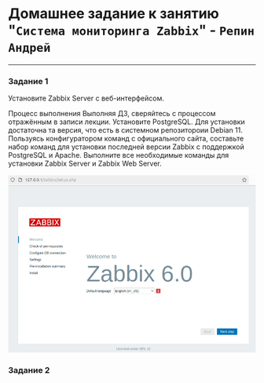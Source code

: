# Домашнее задание к занятию "`Система мониторинга Zabbix`" - `Репин Андрей`


---

### Задание 1

Установите Zabbix Server с веб-интерфейсом.

Процесс выполнения
Выполняя ДЗ, сверяйтесь с процессом отражённым в записи лекции.
Установите PostgreSQL. Для установки достаточна та версия, что есть в системном репозитороии Debian 11.
Пользуясь конфигуратором команд с официального сайта, составьте набор команд для установки последней версии Zabbix с поддержкой PostgreSQL и Apache.
Выполните все необходимые команды для установки Zabbix Server и Zabbix Web Server.

![скриншот авторизации ](https://github.com/RepinAndrey/zabbix/blob/main/img/img1.png)


### Задание 2


